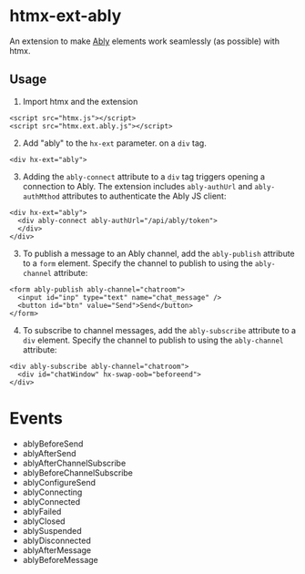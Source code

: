 # htmx-ext-ably

An extension to make [Ably](https://ably.com/) elements work seamlessly (as possible) with htmx.

## Usage

1. Import htmx and the extension

```
<script src="htmx.js"></script>
<script src="htmx.ext.ably.js"></script>
```

2. Add "ably" to the `hx-ext` parameter. on a `div` tag. 

```
<div hx-ext="ably">
```

3. Adding the `ably-connect` attribute to a `div` tag triggers opening a connection to Ably.  The extension includes `ably-authUrl` and `ably-authMthod` attributes to authenticate the Ably JS client:

```
<div hx-ext="ably">
  <div ably-connect ably-authUrl="/api/ably/token">
  </div>
</div>
```

3. To publish a message to an Ably channel, add the `ably-publish` attribute to a `form` element.  Specify the channel to publish to using the `ably-channel` attribute:

```
<form ably-publish ably-channel="chatroom">
  <input id="inp" type="text" name="chat_message" />
  <button id="btn" value="Send">Send</button>
</form>
```

4. To subscribe to channel messages, add the `ably-subscribe` attribute to a `div` element. Specify the channel to publish to using the `ably-channel` attribute:

```
<div ably-subscribe ably-channel="chatroom">
  <div id="chatWindow" hx-swap-oob="beforeend">
</div>
```

# Events

- ablyBeforeSend
- ablyAfterSend
- ablyAfterChannelSubscribe
- ablyBeforeChannelSubscribe
- ablyConfigureSend
- ablyConnecting
- ablyConnected
- ablyFailed
- ablyClosed
- ablySuspended
- ablyDisconnected
- ablyAfterMessage
- ablyBeforeMessage
